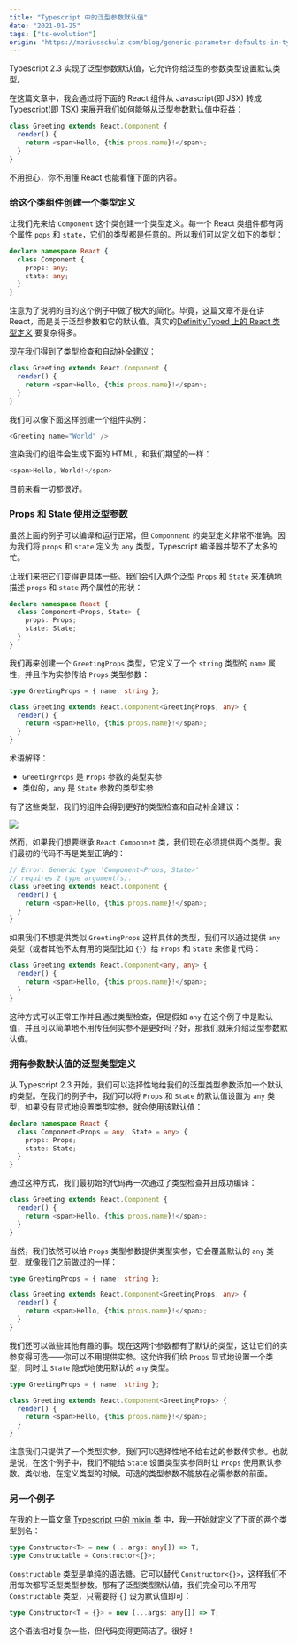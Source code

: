 ```yaml
---
title: "Typescript 中的泛型参数默认值"
date: "2021-01-25"
tags: ["ts-evolution"]
origin: "https://mariusschulz.com/blog/generic-parameter-defaults-in-typescript"
---
```


Typescript 2.3 实现了泛型参数默认值，它允许你给泛型的参数类型设置默认类型。

在这篇文章中，我会通过将下面的 React 组件从 Javascript(即 JSX) 转成 Typescript(即 TSX) 来展开我们如何能够从泛型参数默认值中获益：

```ts
class Greeting extends React.Component {
  render() {
    return <span>Hello, {this.props.name}!</span>;
  }
}
```

不用担心，你不用懂 React 也能看懂下面的内容。

### 给这个类组件创建一个类型定义

让我们先来给 `Component` 这个类创建一个类型定义。每一个 React 类组件都有两个属性 `pops` 和 `state`，它们的类型都是任意的。所以我们可以定义如下的类型：

```ts
declare namespace React {
  class Component {
    props: any;
    state: any;
  }
}
```

注意为了说明的目的这个例子中做了极大的简化。毕竟，这篇文章不是在讲 React，而是关于泛型参数和它的默认值。真实的[DefinitlyTyped 上的 React 类型定义](https://github.com/DefinitelyTyped/DefinitelyTyped/blob/master/types/react/index.d.ts) 要复杂得多。


现在我们得到了类型检查和自动补全建议：

```ts
class Greeting extends React.Component {
  render() {
    return <span>Hello, {this.props.name}!</span>;
  }
}
```

我们可以像下面这样创建一个组件实例：

```ts
<Greeting name="World" />
```

渲染我们的组件会生成下面的 HTML，和我们期望的一样：

```ts
<span>Hello, World!</span>
```

目前来看一切都很好。


### Props 和 State 使用泛型参数

虽然上面的例子可以编译和运行正常，但 `Componnent` 的类型定义非常不准确。因为我们将 `props` 和 `state` 定义为 `any` 类型，Typescript 编译器并帮不了太多的忙。

让我们来把它们变得更具体一些。我们会引入两个泛型 `Props` 和 `State` 来准确地描述 `props` 和 `state` 两个属性的形状：

```ts
declare namespace React {
  class Component<Props, State> {
    props: Props;
    state: State;
  }
}
```

我们再来创建一个 `GreetingProps` 类型，它定义了一个 `string` 类型的 `name` 属性，并且作为实参传给 `Props` 类型参数：

```ts
type GreetingProps = { name: string };

class Greeting extends React.Component<GreetingProps, any> {
  render() {
    return <span>Hello, {this.props.name}!</span>;
  }
}
```

术语解释：

- `GreetingProps` 是 `Props` 参数的类型实参
- 类似的，`any` 是 `State` 参数的类型实参

有了这些类型，我们的组件会得到更好的类型检查和自动补全建议：

![](https://blog-1258648987.cos.ap-shanghai.myqcloud.com/blog/typescript-evolution/typescript_generic_parameter_defaults_react-2x.rfxyz2u6bf.imm.png)

然而，如果我们想要继承 `React.Componnet` 类，我们现在必须提供两个类型。我们最初的代码不再是类型正确的：

```ts
// Error: Generic type 'Component<Props, State>'
// requires 2 type argument(s).
class Greeting extends React.Component {
  render() {
    return <span>Hello, {this.props.name}!</span>;
  }
}
```

如果我们不想提供类似 `GreetingProps` 这样具体的类型，我们可以通过提供 `any` 类型（或者其他不太有用的类型比如 `{}`）给 `Props` 和 `State` 来修复代码：

```ts
class Greeting extends React.Component<any, any> {
  render() {
    return <span>Hello, {this.props.name}!</span>;
  }
}
```

这种方式可以正常工作并且通过类型检查，但是假如 `any` 在这个例子中是默认值，并且可以简单地不用传任何实参不是更好吗？好，那我们就来介绍泛型参数默认值。

### 拥有参数默认值的泛型类型定义

从 Typescript 2.3 开始，我们可以选择性地给我们的泛型类型参数添加一个默认的类型。在我们的例子中，我们可以将 `Props` 和 `State` 的默认值设置为 `any` 类型，如果没有显式地设置类型实参，就会使用该默认值：

```ts
declare namespace React {
  class Component<Props = any, State = any> {
    props: Props;
    state: State;
  }
}
```

通过这种方式，我们最初始的代码再一次通过了类型检查并且成功编译：

```ts
class Greeting extends React.Component {
  render() {
    return <span>Hello, {this.props.name}!</span>;
  }
}
```

当然，我们依然可以给 `Props` 类型参数提供类型实参，它会覆盖默认的 `any` 类型，就像我们之前做过的一样：

```ts
type GreetingProps = { name: string };

class Greeting extends React.Component<GreetingProps, any> {
  render() {
    return <span>Hello, {this.props.name}!</span>;
  }
}
```

我们还可以做些其他有趣的事。现在这两个参数都有了默认的类型，这让它们的实参变得可选——你可以不用提供实参。这允许我们给 `Props` 显式地设置一个类型，同时让 `State` 隐式地使用默认的 `any` 类型。

```ts
type GreetingProps = { name: string };

class Greeting extends React.Component<GreetingProps> {
  render() {
    return <span>Hello, {this.props.name}!</span>;
  }
}
```

注意我们只提供了一个类型实参。我们可以选择性地不给右边的参数传实参。也就是说，在这个例子中，我们不能给 `State` 设置类型实参同时让 `Props` 使用默认参数。类似地，在定义类型的时候，可选的类型参数不能放在必需参数的前面。

### 另一个例子

在我的上一篇文章 [Typescript 中的 mixin 类](https://chaosflutter.com/ts-evolution/mixin-classes-in-typescript) 中，我一开始就定义了下面的两个类型别名：

```ts
type Constructor<T> = new (...args: any[]) => T;
type Constructable = Constructor<{}>;
```

`Constructable` 类型是单纯的语法糖。它可以替代 `Constructor<{}>`，这样我们不用每次都写泛型类型参数。那有了泛型类型默认值，我们完全可以不用写 `Constructable` 类型，只需要将 `{}` 设为默认值即可：

```ts
type Constructor<T = {}> = new (...args: any[]) => T;
```

这个语法相对复杂一些，但代码变得更简洁了。很好！